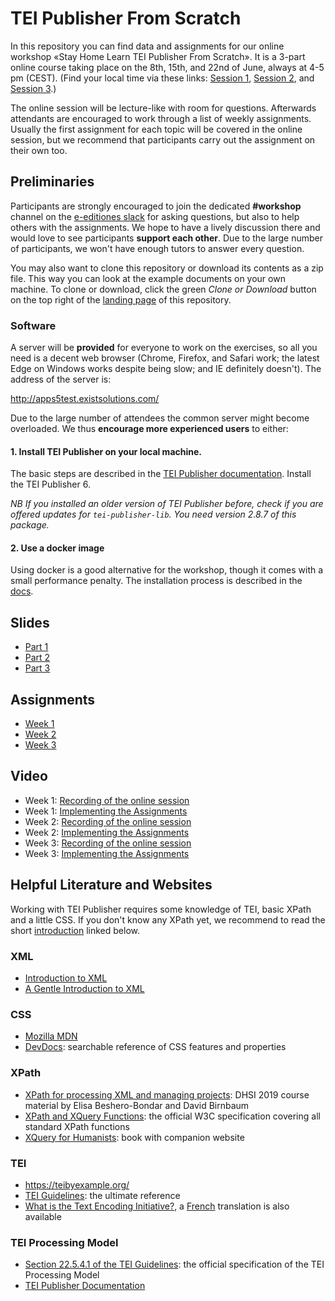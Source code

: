 # TEI Publisher From Scratch

In this repository you can find data and assignments for our online workshop «Stay Home Learn TEI Publisher From Scratch». It is a 3-part online course taking place on the 8th, 15th, and 22nd of June, always at 4-5 pm (CEST). 
(Find your local time via these links: 
[Session 1](https://www.timeanddate.com/worldclock/fixedtime.html?msg=Stay+Home+Learn+TEI+Publisher+From+Scratch+Session+1&iso=20200608T16&p1=37&ah=1), 
[Session 2](https://www.timeanddate.com/worldclock/fixedtime.html?msg=Stay+Home+Learn+TEI+Publisher+From+Scratch+Session+2&iso=20200615T16&p1=37&ah=1), and 
[Session 3](https://www.timeanddate.com/worldclock/fixedtime.html?msg=Stay+Home+Learn+TEI+Publisher+From+Scratch+Session+3&iso=20200622T16&p1=37&ah=1).)

The online session will be lecture-like with room for questions. Afterwards attendants are encouraged to work through a list of weekly assignments. Usually the first assignment for each topic will be covered in the online session, but we recommend that participants carry out the assignment on their own too.

## Preliminaries

Participants are strongly encouraged to join the dedicated **#workshop** channel on the [e-editiones slack](https://join.slack.com/t/e-editiones/shared_invite/zt-e19jc03q-OFaVni~_lh6emSHen6pswg) for asking questions, but also to help others with the assignments. We hope to have a lively discussion there and would love to see participants **support each other**. Due to the large number of participants, we won't have enough tutors to answer every question.

You may also want to clone this repository or download its contents as a zip file. This way you can look at the example documents on your own machine. To clone or download, click the green *Clone or Download* button on the top right of the [landing page](https://github.com/eeditiones/workshop) of this repository.

### Software

A server will be **provided** for everyone to work on the exercises, so all you need is a decent web browser (Chrome, Firefox, and Safari work; the latest Edge on Windows works despite being slow; and IE definitely doesn't). The address of the server  is: 

http://apps5test.existsolutions.com/

Due to the large number of attendees the common server might become overloaded. We thus **encourage more experienced users** to either:

####  1. Install TEI Publisher on your local machine. 

The basic steps are described in the [TEI Publisher documentation](https://teipublisher.com/exist/apps/tei-publisher/doc/documentation.xml?id=installation). Install the TEI Publisher 6.

*NB If you installed an older version of TEI Publisher before, check if you are offered updates for `tei-publisher-lib`. You need version 2.8.7 of this package.*

#### 2. Use a docker image

Using docker is a good alternative for the workshop, though it comes with a small performance penalty. The installation process is described in the [docs](https://teipublisher.com/exist/apps/tei-publisher/doc/documentation.xml?id=docker). 

## Slides

* [Part 1](slides/e-editiones-workshop-20200608.pdf)
* [Part 2](slides/e-editiones-workshop-20200614.pdf)
* [Part 3](slides/e-editiones-workshop-20200622.pdf)

## Assignments

* [Week 1](assignments/A1.md)
* [Week 2](assignments/A2.md)
* [Week 3](assignments/A3.md)

## Video

* Week 1: [Recording of the online session](https://youtu.be/QuWrfAS2SWM)
* Week 1: [Implementing the Assignments](https://youtu.be/WhcDzCaVzYs)
* Week 2: [Recording of the online session](https://www.youtube.com/watch?v=5qu94bhftpk)
* Week 2: [Implementing the Assignments](https://www.youtube.com/watch?v=8JUAwjvDCGw)
* Week 3: [Recording of the online session](https://youtu.be/FS36nYFlTbE)
* Week 3: [Implementing the Assignments](https://youtu.be/HxCo303tgOk)

## Helpful Literature and Websites

Working with TEI Publisher requires some knowledge of TEI, basic XPath and a little CSS. If you don't know any XPath yet, we recommend to read the short [introduction](https://newtfire.org/courses/dh/explainXPath.html) linked below.

### XML

* [Introduction to XML](https://newtfire.org/courses/dh/explainXML.html)
* [A Gentle Introduction to XML](https://tei-c.org/release/doc/tei-p5-doc/en/html/SG.html)

### CSS

* [Mozilla MDN](https://developer.mozilla.org/en-US/docs/Web/CSS)
* [DevDocs](https://devdocs.io/css/): searchable reference of CSS features and properties

### XPath

* [XPath for processing XML and managing projects](https://ebeshero.github.io/UpTransformation): DHSI 2019 course material by Elisa Beshero-Bondar and David Birnbaum
* [XPath and XQuery Functions](https://www.w3.org/TR/xpath-functions-31/): the official W3C specification covering all standard XPath functions
* [XQuery for Humanists](https://xquery.forhumanists.org/): book with companion website

### TEI

* https://teibyexample.org/
* [TEI Guidelines](https://tei-c.org/guidelines/):  the ultimate reference
* [What is the Text Encoding Initiative?](https://books.openedition.org/oep/426), a [French](https://books.openedition.org/oep/1237) translation is also available

### TEI Processing Model

* [Section 22.5.4.1 of the TEI Guidelines](https://www.tei-c.org/release/doc/tei-p5-doc/en/html/TD.html#TDPMPM): the official specification of the TEI Processing Model
* [TEI Publisher Documentation](https://teipublisher.com/exist/apps/tei-publisher/doc/documentation.xml?id=odd-customization)
